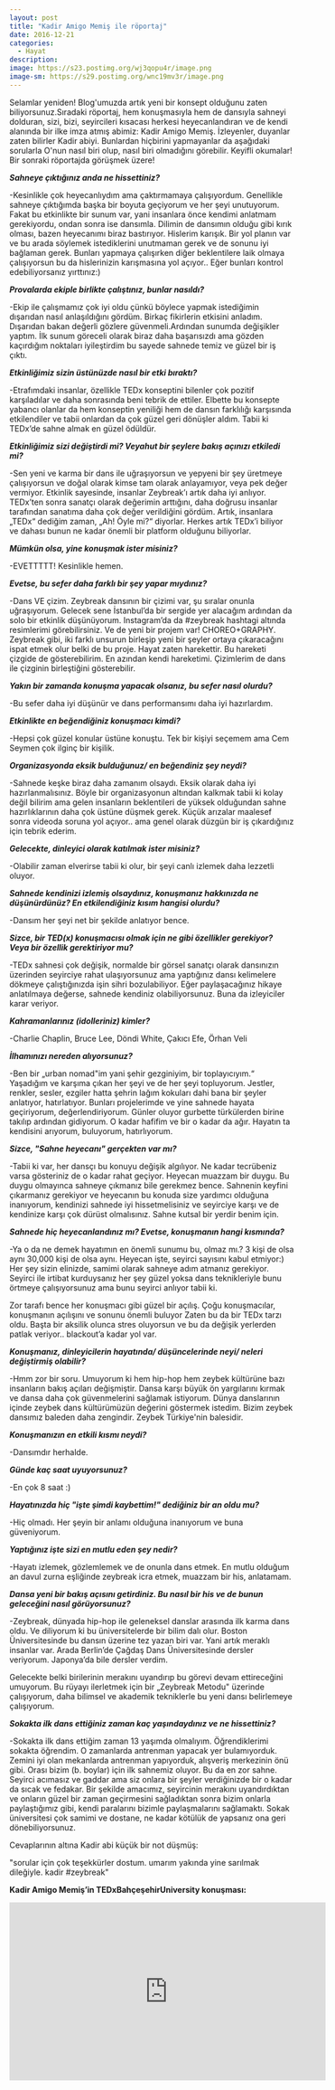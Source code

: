 ```yaml
---
layout: post
title: "Kadir Amigo Memiş ile röportaj"
date: 2016-12-21
categories:
  - Hayat
description:
image: https://s23.postimg.org/wj3qopu4r/image.png
image-sm: https://s29.postimg.org/wnc19mv3r/image.png
---
```


Selamlar yeniden! Blog'umuzda artık yeni bir konsept olduğunu zaten biliyorsunuz.Sıradaki röportaj, hem konuşmasıyla hem de dansıyla sahneyi dolduran, sizi, bizi, seyircileri kısacası herkesi heyecanlandıran ve de kendi alanında bir ilke imza atmış abimiz: Kadir Amigo Memiş. İzleyenler, duyanlar zaten bilirler Kadir abiyi. Bunlardan hiçbirini yapmayanlar da aşağıdaki sorularla O'nun nasıl biri olup, nasıl biri olmadığını görebilir. Keyifli okumalar! Bir sonraki röportajda görüşmek üzere!

***Sahneye çıktığınız anda ne hissettiniz?***

-Kesinlikle çok heyecanlıydım ama çaktırmamaya çalışıyordum. Genellikle sahneye çıktığımda başka bir boyuta geçiyorum ve her şeyi unutuyorum. Fakat bu etkinlikte bir sunum var, yani insanlara önce kendimi anlatmam gerekiyordu, ondan sonra ise dansımla. Dilimin de dansımın olduğu gibi kırık olması, bazen heyecanımı biraz bastırıyor. Hislerim karışık. Bir yol planın var ve bu arada söylemek istediklerini unutmaman gerek ve de sonunu iyi bağlaman gerek. Bunları yapmaya çalışırken diğer beklentilere laik olmaya çalışıyorsun bu da hislerinizin karışmasına yol açıyor.. Eğer bunları kontrol edebiliyorsanız yırttınız:)


***Provalarda ekiple birlikte çalıştınız, bunlar nasıldı?***

-Ekip ile çalışmamız çok iyi oldu çünkü böylece yapmak istediğimin dışarıdan nasıl anlaşıldığını gördüm. Birkaç fikirlerin etkisini anladım. Dışarıdan bakan değerli gözlere güvenmeli.Ardından sunumda değişikler yaptım. İlk sunum göreceli olarak biraz daha başarısızdı ama gözden kaçırdığım noktaları iyileştirdim bu sayede sahnede temiz ve güzel bir iş çıktı.


***Etkinliğimiz sizin üstünüzde nasıl bir etki bıraktı?***

-Etrafımdaki insanlar, özellikle TEDx konseptini bilenler çok pozitif karşıladılar ve daha sonrasında beni tebrik de ettiler. Elbette bu konsepte yabancı olanlar da hem konseptin yeniliği hem de dansın farklılığı karşısında etkilendiler ve tabii onlardan da çok güzel geri dönüşler aldım. Tabii ki TEDx’de sahne almak en güzel ödüldür.


***Etkinliğimiz sizi değiştirdi mi? Veyahut bir şeylere bakış açınızı etkiledi mi?***

-Sen yeni ve karma bir dans ile uğraşıyorsun ve yepyeni bir şey üretmeye çalışıyorsun ve doğal olarak kimse tam olarak anlayamıyor, veya pek değer vermiyor. Etkinlik sayesinde, insanlar Zeybreak’ı artık daha iyi anlıyor. TEDx’ten sonra sanatçı olarak değerimin arttığını, daha doğrusu insanlar tarafından sanatıma daha çok değer verildiğini gördüm. Artık, insanlara „TEDx“ dediğim zaman, „Ah! Öyle mi?“ diyorlar. Herkes artık TEDx’i biliyor ve dahası bunun ne kadar önemli bir platform olduğunu biliyorlar.

***Mümkün olsa, yine konuşmak ister misiniz?***

-EVETTTTT! Kesinlikle hemen.


***Evetse, bu sefer daha farklı bir şey yapar mıydınız?***

-Dans VE çizim. Zeybreak dansının bir çizimi var, şu sıralar onunla uğraşıyorum. Gelecek sene İstanbul’da bir sergide yer alacağım ardından da solo bir etkinlik düşünüyorum. Instagram’da da #zeybreak hashtagi altında resimlerimi görebilirsiniz. Ve de yeni bir projem var! CHOREO+GRAPHY. Zeybreak gibi, iki farklı unsurun birleşip yeni bir şeyler ortaya çıkaracağını ispat etmek olur belki de bu proje. Hayat zaten harekettir. Bu hareketi çizgide de gösterebilirim. En azından kendi hareketimi. Çizimlerim de dans ile çizginin birleştiğini gösterebilir.


***Yakın bir zamanda konuşma yapacak olsanız, bu sefer nasıl olurdu?***

-Bu sefer daha iyi düşünür ve dans performansımı daha iyi hazırlardım.


***Etkinlikte en beğendiğiniz konuşmacı kimdi?***

-Hepsi çok güzel konular üstüne konuştu. Tek bir kişiyi seçemem ama Cem Seymen çok ilginç bir kişilik.


***Organizasyonda eksik bulduğunuz/ en beğendiniz şey neydi?***

-Sahnede keşke biraz daha zamanım olsaydı. Eksik olarak daha iyi hazırlanmalısınız. Böyle bir organizasyonun altından kalkmak tabii ki kolay değil bilirim ama gelen insanların beklentileri de yüksek olduğundan sahne hazırlıklarının daha çok üstüne düşmek gerek. Küçük arızalar maalesef sonra videoda soruna yol açıyor.. ama genel olarak düzgün bir iş çıkardığınız için tebrik ederim.

***Gelecekte, dinleyici olarak katılmak ister misiniz?***

-Olabilir zaman elverirse tabii ki olur, bir şeyi canlı izlemek daha lezzetli oluyor.


***Sahnede kendinizi izlemiş olsaydınız, konuşmanız hakkınızda ne düşünürdünüz?
En etkilendiğiniz kısım hangisi olurdu?***

-Dansım her şeyi net bir şekilde anlatıyor bence.


***Sizce, bir TED(x) konuşmacısı olmak için ne gibi özellikler gerekiyor?
Veya bir özellik gerektiriyor mu?***

-TEDx sahnesi çok değişik, normalde bir görsel sanatçı olarak dansınızın üzerinden seyirciye rahat ulaşıyorsunuz ama yaptığınız dansı kelimelere dökmeye çalıştığınızda işin sihri bozulabiliyor. Eğer paylaşacağınız hikaye anlatılmaya değerse, sahnede kendiniz olabiliyorsunuz. Buna da izleyiciler karar veriyor.


***Kahramanlarınız (idolleriniz) kimler?***

-Charlie Chaplin, Bruce Lee, Döndi White, Çakıcı Efe, Örhan Veli


***İlhamınızı nereden alıyorsunuz?***

-Ben bir „urban nomad"im yani şehir gezginiyim, bir toplayıcıyım.“ Yaşadığım ve karşıma çıkan her şeyi ve de her şeyi topluyorum. Jestler, renkler, sesler, ezgiler hatta şehrin lağım kokuları dahi bana bir şeyler anlatıyor, hatırlatıyor. Bunları projelerimde ve yine sahnede hayata geçiriyorum, değerlendiriyorum. Günler oluyor gurbette türkülerden birine takılıp ardından gidiyorum. O kadar hafifim ve bir o kadar da ağır. Hayatın ta kendisini arıyorum, buluyorum, hatırlıyorum.


***Sizce, "Sahne heyecanı" gerçekten var mı?***

-Tabii ki var, her dansçı bu konuyu değişik algılıyor. Ne kadar tecrübeniz varsa gösteriniz de o kadar rahat geçiyor. Heyecan muazzam bir duygu. Bu duygu olmayınca sahneye çıkmanız bile gerekmez bence. Sahnenin keyfini çıkarmanız gerekiyor ve heyecanın bu konuda size yardımcı olduğuna inanıyorum, kendinizi sahnede iyi hissetmelisiniz ve seyirciye karşı ve de kendinize karşı çok dürüst olmalısınız. Sahne kutsal bir yerdir benim için.


***Sahnede hiç heyecanlandınız mı? Evetse, konuşmanın hangi kısmında?***

-Ya o da ne demek hayatımın en önemli sunumu bu, olmaz mı.? 3 kişi de olsa aynı 30,000 kişi de olsa aynı. Heyecan işte, seyirci sayısını kabul etmiyor:) Her şey sizin elinizde, samimi olarak sahneye adım atmanız gerekiyor. Seyirci ile irtibat kurduysanız her şey güzel yoksa dans teknikleriyle bunu örtmeye çalışıyorsunuz ama bunu seyirci anlıyor tabii ki.

Zor tarafı bence her konuşmacı gibi güzel bir açılış. Çoğu konuşmacılar, konuşmanın açılışını ve sonunu önemli buluyor Zaten bu da bir TEDx tarzı oldu. Başta bir aksilik olunca stres oluyorsun ve bu da değişik yerlerden patlak veriyor.. blackout’a kadar yol var.


***Konuşmanız, dinleyicilerin hayatında/ düşüncelerinde neyi/ neleri değiştirmiş olabilir?***

-Hmm zor bir soru. Umuyorum ki hem hip-hop hem zeybek kültürüne bazı insanların bakış açıları değişmiştir. Dansa karşı büyük ön yargılarını kırmak ve dansa daha çok güvenmelerini sağlamak istiyorum. Dünya danslarının içinde zeybek dans kültürümüzün değerini göstermek istedim. Bizim zeybek dansımız baleden daha zengindir. Zeybek Türkiye'nin balesidir.


***Konuşmanızın en etkili kısmı neydi?***

-Dansımdır herhalde.


***Günde kaç saat uyuyorsunuz?***

-En çok 8 saat :)


***Hayatınızda hiç "işte şimdi kaybettim!" dediğiniz bir an oldu mu?***

-Hiç olmadı. Her şeyin bir anlamı olduğuna inanıyorum ve buna güveniyorum.



***Yaptığınız işte sizi en mutlu eden şey nedir?***

-Hayatı izlemek, gözlemlemek ve de onunla dans etmek. En mutlu olduğum an davul zurna eşliğinde zeybreak icra etmek, muazzam bir his, anlatamam.


***Dansa yeni bir bakış açısını getirdiniz. Bu nasıl bir his ve de bunun geleceğini nasıl görüyorsunuz?***

-Zeybreak, dünyada hip-hop ile geleneksel danslar arasında ilk karma dans oldu. Ve diliyorum ki bu üniversitelerde bir bilim dalı olur. Boston Üniversitesinde bu dansın üzerine tez yazan biri var. Yani artık meraklı insanlar var. Arada Berlin’de Çağdaş Dans Üniversitesinde dersler veriyorum. Japonya’da bile dersler verdim.

Gelecekte belki birilerinin merakını uyandırıp bu görevi devam ettireceğini umuyorum. Bu rüyayı ilerletmek için bir „Zeybreak Metodu" üzerinde çalışıyorum, daha bilimsel ve akademik
tekniklerle bu yeni dansı belirlemeye çalışıyorum.

***Sokakta ilk dans ettiğiniz zaman kaç yaşındaydınız ve ne hissettiniz?***

-Sokakta ilk dans ettiğim zaman 13 yaşımda olmalıyım. Öğrendiklerimi sokakta öğrendim. O zamanlarda antrenman yapacak yer bulamıyorduk. Zemini iyi olan mekanlarda antrenman yapıyorduk, alışveriş merkezinin önü gibi. Orası bizim (b. boylar) için ilk sahnemiz oluyor. Bu da en zor sahne. Seyirci acımasız ve gaddar ama siz onlara bir şeyler verdiğinizde bir o kadar da sıcak ve fedakar. Bir şekilde amacımız, seyircinin merakını uyandırdıktan ve onların güzel bir zaman geçirmesini sağladıktan sonra bizim onlarla paylaştığımız gibi, kendi paralarını bizimle paylaşmalarını sağlamaktı. Sokak üniversitesi çok samimi ve dostane, ne kadar kötülük de yapsanız ona geri dönebiliyorsunuz.

Cevaplarının altına Kadir abi küçük bir not düşmüş:

"sorular için çok teşekkürler dostum.
umarım yakında yine sarılmak dileğiyle.
kadir
#zeybreak"

**Kadir Amigo Memiş’in TEDxBahçeşehirUniversity konuşması:**

<iframe width="560" height="315" src="https://www.youtube.com/embed/RQeuM1xhpOU?list=PLsRNoUx8w3rNvN8yaEFsULkGwqqGCPdM9" frameborder="0" allowfullscreen></iframe>
